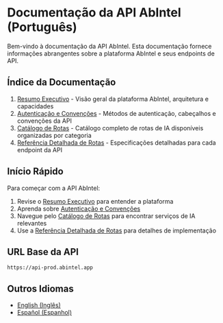 # Documentação da API AbIntel (Português)

Bem-vindo à documentação da API AbIntel. Esta documentação fornece informações abrangentes sobre a plataforma AbIntel e seus endpoints de API.

## Índice da Documentação

1. [Resumo Executivo](1.executive-summary.pt.md) - Visão geral da plataforma AbIntel, arquitetura e capacidades
2. [Autenticação e Convenções](2.authentication-and-conventions.pt.md) - Métodos de autenticação, cabeçalhos e convenções da API
3. [Catálogo de Rotas](3.route-catalogue.pt.md) - Catálogo completo de rotas de IA disponíveis organizadas por categoria
4. [Referência Detalhada de Rotas](4.detailed-route-reference.pt.md) - Especificações detalhadas para cada endpoint da API

## Início Rápido

Para começar com a API AbIntel:

1. Revise o [Resumo Executivo](1.executive-summary.pt.md) para entender a plataforma
2. Aprenda sobre [Autenticação e Convenções](2.authentication-and-conventions.pt.md)
3. Navegue pelo [Catálogo de Rotas](3.route-catalogue.pt.md) para encontrar serviços de IA relevantes
4. Use a [Referência Detalhada de Rotas](4.detailed-route-reference.pt.md) para detalhes de implementação

## URL Base da API

```
https://api-prod.abintel.app
```

## Outros Idiomas

- [English (Inglês)](../en/README.md)
- [Español (Espanhol)](../es/README.es.md)
